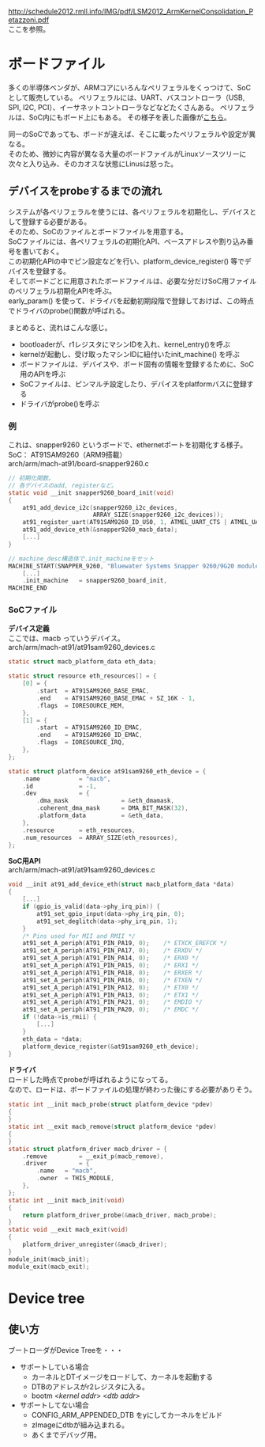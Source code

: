http://schedule2012.rmll.info/IMG/pdf/LSM2012_ArmKernelConsolidation_Petazzoni.pdf  
ここを参照。

# ボードファイル

多くの半導体ベンダが、ARMコアにいろんなペリフェラルをくっつけて、SoCとして販売している。
ペリフェラルには、UART、バスコントローラ（USB, SPI, I2C, PCI）、イーサネットコントローラなどなどたくさんある。
ペリフェラルは、SoC内にもボード上にもある。
その様子を表した画像が[こちら](https://github.com/mozomozo101/kernel_docs/blob/master/soc-board-peripherals.png)。

同一のSoCであっても、ボードが違えば、そこに載ったペリフェラルや設定が異なる。  
そのため、微妙に内容が異なる大量のボードファイルがLinuxソースツリーに次々と入り込み、そのカオスな状態にLinusは怒った。

## デバイスをprobeするまでの流れ

システムが各ペリフェラルを使うには、各ペリフェラルを初期化し、デバイスとして登録する必要がある。  
そのため、SoCのファイルとボードファイルを用意する。  
SoCファイルには、各ペリフェラルの初期化API、ベースアドレスや割り込み番号を書いておく。  
この初期化APIの中でピン設定などを行い、platform_device_register() 等でデバイスを登録する。  
そしてボードごとに用意されたボードファイルは、必要な分だけSoC用ファイルのペリフェラル初期化APIを呼ぶ。  
early_param() を使って、ドライバを起動初期段階で登録しておけば、この時点でドライバのprobe()関数が呼ばれる。  

まとめると、流れはこんな感じ。  
* bootloaderが、r1レジスタにマシンIDを入れ、kernel_entry()を呼ぶ
* kernelが起動し、受け取ったマシンIDに紐付いたinit_machine() を呼ぶ
* ボードファイルは、デバイスや、ボード固有の情報を登録するために、SoC用のAPIを呼ぶ
* SoCファイルは、ピンマルチ設定したり、デバイスをplatformバスに登録する
* ドライバがprobe()を呼ぶ


### 例
これは、snapper9260 というボードで、ethernetポートを初期化する様子。  
SoC： AT91SAM9260（ARM9搭載）  
arch/arm/mach-at91/board-snapper9260.c  
```c
// 初期化関数。
// 各デバイスのadd, registerなど。
static void __init snapper9260_board_init(void)
{
    at91_add_device_i2c(snapper9260_i2c_devices, 
                        ARRAY_SIZE(snapper9260_i2c_devices));
    at91_register_uart(AT91SAM9260_ID_US0, 1, ATMEL_UART_CTS | ATMEL_UART_RTS);
    at91_add_device_eth(&snapper9260_macb_data);
    [...]
}

// machine_desc構造体で.init_machineをセット
MACHINE_START(SNAPPER_9260, "Bluewater Systems Snapper 9260/9G20 module")
    [...]
    .init_machine   = snapper9260_board_init,
MACHINE_END
```

### SoCファイル
**デバイス定義**  
ここでは、macb っていうデバイス。  
arch/arm/mach-at91/at91sam9260_devices.c

```c
static struct macb_platform_data eth_data;

static struct resource eth_resources[] = {
    [0] = {
        .start  = AT91SAM9260_BASE_EMAC,
        .end    = AT91SAM9260_BASE_EMAC + SZ_16K - 1,
        .flags  = IORESOURCE_MEM,
    },
    [1] = {
        .start  = AT91SAM9260_ID_EMAC,
        .end    = AT91SAM9260_ID_EMAC,
        .flags  = IORESOURCE_IRQ,
    },
};

static struct platform_device at91sam9260_eth_device = {
    .name           = "macb",
    .id             = -1,
    .dev            = {
        .dma_mask               = &eth_dmamask,
        .coherent_dma_mask      = DMA_BIT_MASK(32),
        .platform_data          = &eth_data,
    },
    .resource       = eth_resources,
    .num_resources  = ARRAY_SIZE(eth_resources),
};
```

**SoC用API**  
arch/arm/mach-at91/at91sam9260_devices.c
```c
void __init at91_add_device_eth(struct macb_platform_data *data)
{
    [...]
    if (gpio_is_valid(data->phy_irq_pin)) {
        at91_set_gpio_input(data->phy_irq_pin, 0);
        at91_set_deglitch(data->phy_irq_pin, 1);
    }
    /* Pins used for MII and RMII */
    at91_set_A_periph(AT91_PIN_PA19, 0);    /* ETXCK_EREFCK */
    at91_set_A_periph(AT91_PIN_PA17, 0);    /* ERXDV */
    at91_set_A_periph(AT91_PIN_PA14, 0);    /* ERX0 */
    at91_set_A_periph(AT91_PIN_PA15, 0);    /* ERX1 */
    at91_set_A_periph(AT91_PIN_PA18, 0);    /* ERXER */
    at91_set_A_periph(AT91_PIN_PA16, 0);    /* ETXEN */
    at91_set_A_periph(AT91_PIN_PA12, 0);    /* ETX0 */
    at91_set_A_periph(AT91_PIN_PA13, 0);    /* ETX1 */
    at91_set_A_periph(AT91_PIN_PA21, 0);    /* EMDIO */
    at91_set_A_periph(AT91_PIN_PA20, 0);    /* EMDC */
    if (!data->is_rmii) {
        [...]
    }
    eth_data = *data;
    platform_device_register(&at91sam9260_eth_device);
}

```

**ドライバ**  
ロードした時点でprobeが呼ばれるようになってる。  
なので、ロードは、ボードファイルの処理が終わった後にする必要がありそう。
```c
static int __init macb_probe(struct platform_device *pdev)
{
}
static int __exit macb_remove(struct platform_device *pdev)
{
}
static struct platform_driver macb_driver = {
    .remove         = __exit_p(macb_remove),
    .driver         = {
        .name   = "macb",
        .owner  = THIS_MODULE,
    },
};
static int __init macb_init(void)
{
    return platform_driver_probe(&macb_driver, macb_probe);
}
static void __exit macb_exit(void)
{
    platform_driver_unregister(&macb_driver);
}
module_init(macb_init);
module_exit(macb_exit);

```

# Device tree
## 使い方
ブートローダがDevice Treeを・・・
* サポートしている場合
    * カーネルとDTイメージをロードして、カーネルを起動する
    * DTBのアドレスがr2レジスタに入る。
    * bootm <*kernel addr*> <*dtb addr*>
* サポートしてない場合
    * CONFIG_ARM_APPENDED_DTB をyにしてカーネルをビルド
    * zImageにdtbが組み込まれる。
    * あくまでデバッグ用。


